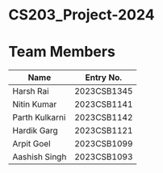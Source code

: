 # CS203_Project-2024    

# Team Members

| Name           | Entry No.   |
|----------------|-------------|
| Harsh Rai      | 2023CSB1345 |
| Nitin Kumar    | 2023CSB1141 |
| Parth Kulkarni | 2023CSB1142 |
| Hardik Garg    | 2023CSB1121 |
| Arpit Goel     | 2023CSB1099 |
| Aashish Singh  | 2023CSB1093 |
